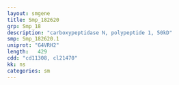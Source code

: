 ```yaml
---
layout: smgene
title: Smp_182620
grp: Smp_18
description: "carboxypeptidase N, polypeptide 1, 50kD"
smp: Smp_182620.1
uniprot: "G4VRH2"
length:   429
cdd: "cd11308, cl21470"
kk: ns
categories: sm
---
```


